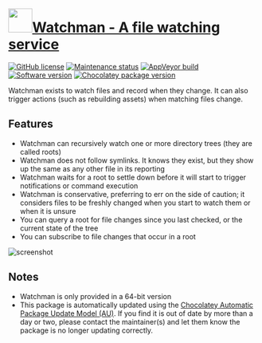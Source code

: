 # [<img src="https://cdn.jsdelivr.net/gh/dgalbraith/chocolatey-packages@81ac243b44259eb52e3b16c908322bb1a0207810/icons/watchman.png" width="48" height="48" />Watchman - A file watching service](https://chocolatey.org/packages/watchman)

[![GitHub license](https://img.shields.io/github/license/facebook/watchman)](https://github.com/facebook/watchman/blob/master/LICENSE)
[![Maintenance status](https://img.shields.io/badge/maintained%3F-yes-green.svg)](https://gitHub.com/dgalbraith/chocolatey-packages/graphs/commit-activity)
[![AppVeyor build](https://img.shields.io/appveyor/ci/dgalbraith/chocolatey-packages)](https://ci.appveyor.com/project/dgalbraith/chocolatey-packages)
[![Software version](https://img.shields.io/badge/source-v2022.06.27.00-blue.svg)](https://github.com/facebook/watchman/releases/tag/v2022.06.27.00)
[![Chocolatey package version](https://img.shields.io/chocolatey/v/watchman?label=Chocolatey)](https://chocolatey.org/packages/watchman)

Watchman exists to watch files and record when they change. It can also trigger actions (such as
rebuilding assets) when matching files change.

## Features

* Watchman can recursively watch one or more directory trees (they are called roots)
* Watchman does not follow symlinks. It knows they exist, but they show up the same as any other file in its reporting
* Watchman waits for a root to settle down before it will start to trigger notifications or command execution
* Watchman is conservative, preferring to err on the side of caution; it considers files to be freshly changed when you start to watch them or when it is unsure
* You can query a root for file changes since you last checked, or the current state of the tree
* You can subscribe to file changes that occur in a root

![screenshot](https://cdn.jsdelivr.net/gh/dgalbraith/chocolatey-packages@81ac243b44259eb52e3b16c908322bb1a0207810/automatic/watchman/screenshot.png)

## Notes

* Watchman is only provided in a 64-bit version
* This package is automatically updated using the [Chocolatey Automatic Package Update Model (AU)](https://github.com/majkinetor/au/blob/master/README.md).
If you find it is out of date by more than a day or two, please contact the maintainer(s) and let them know the package is no longer updating correctly.
